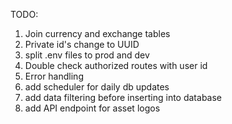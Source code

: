 TODO:

1. Join currency and exchange tables
2. Private id's change to UUID
3. split .env files to prod and dev
4. Double check authorized routes with user id
5. Error handling
6. add scheduler for daily db updates
7. add data filtering before inserting into database
8. add API endpoint for asset logos
